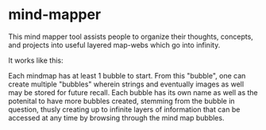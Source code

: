 # mind-mapper
This mind mapper tool assists people to organize their thoughts, concepts, and projects into useful layered map-webs which go into infinity.

It works like this: 

Each mindmap has at least 1 bubble to start. From this "bubble", one can create multiple "bubbles" wherein strings and eventually images as well may be stored for future recall. Each bubble has its own name as well as the potenital to have more bubbles created, stemming from the bubble in question, thusly creating up to infinite layers of information that can be accessed at any time by browsing through the mind map bubbles.
